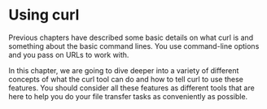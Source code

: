 # Using curl

Previous chapters have described some basic details on what curl is and
something about the basic command lines. You use command-line options and you
pass on URLs to work with.

In this chapter, we are going to dive deeper into a variety of different
concepts of what the curl tool can do and how to tell curl to use these
features. You should consider all these features as different tools that are
here to help you do your file transfer tasks as conveniently as possible.
